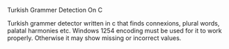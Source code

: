 Turkish Grammer Detection On C

Turkish grammer detector written in c that finds connexions, plural words, palatal harmonies etc.
Windows 1254 encoding must be used for it to work properly. Otherwise it may show missing or incorrect values.
